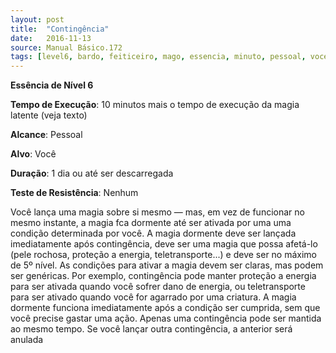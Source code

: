 ```yaml
---
layout: post
title:  "Contingência"
date:   2016-11-13
source: Manual Básico.172
tags: [level6, bardo, feiticeiro, mago, essencia, minuto, pessoal, voce, dia, descarregar, nenhum]
---
```


**Essência de Nível 6**

**Tempo de Execução**: 10 minutos mais o tempo de execução da magia latente (veja texto)

**Alcance**: Pessoal

**Alvo**: Você

**Duração**: 1 dia ou até ser descarregada

**Teste de Resistência**: Nenhum

Você lança uma magia sobre si mesmo — mas, em vez de funcionar no mesmo instante, a magia fca dormente até ser ativada por uma uma condição determinada por você. A magia dormente deve ser lançada imediatamente após contingência, 
deve ser uma magia que possa afetá-lo (pele rochosa, proteção a energia, teletransporte...) e deve ser no máximo de 5º nível.
As condições para ativar a magia devem ser claras, mas podem ser genéricas.
Por exemplo, contingência pode manter proteção a energia para ser ativada quando você sofrer dano de energia, ou teletransporte para ser ativado quando você for agarrado por uma criatura. 
A magia dormente funciona imediatamente após a condição ser cumprida, sem que você precise gastar uma ação.
Apenas uma contingência pode ser mantida ao mesmo tempo. Se você lançar outra contingência, a anterior será anulada